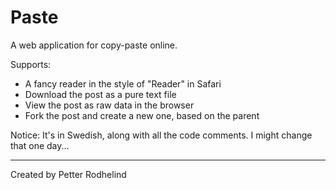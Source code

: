 Paste
=====

A web application for copy-paste online.

Supports:

- A fancy reader in the style of "Reader" in Safari
- Download the post as a pure text file
- View the post as raw data in the browser
- Fork the post and create a new one, based on the parent

Notice: It's in Swedish, along with all the code comments. I might change that one day...

---

Created by Petter Rodhelind

